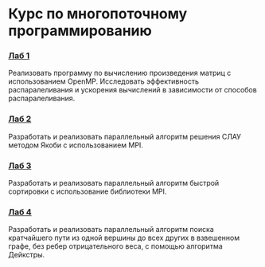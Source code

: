 # Курс по многопоточному программированию

### [Лаб 1](https://github.com/unvir/parallel-programming-course/tree/lab1)
Реализовать программу по вычислению произведения матриц с использованием
OpenMP. Исследовать эффективность распаралеливания и ускорения вычислений в
зависимости от способов распаралеливания.

### [Лаб 2](https://github.com/unvir/parallel-programming-course/tree/lab2)
Разработать и реализовать параллельный алгоритм решения СЛАУ методом
Якоби с использованием MPI.

### [Лаб 3](https://github.com/unvir/parallel-programming-course/tree/lab3)
Разработать и реализовать параллельный алгоритм быстрой сортировки с
использование библиотеки MPI.

### [Лаб 4](https://github.com/unvir/parallel-programming-course/tree/lab4)
Разработать и реализовать параллельный алгоритм поиска кратчайшего пути
из одной вершины до всех других в взвешенном графе, без ребер отрицательного
веса, с помощью алгоритма Дейкстры.